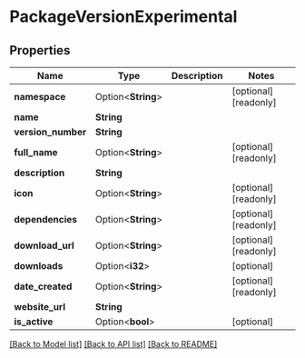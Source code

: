 # PackageVersionExperimental

## Properties

Name | Type | Description | Notes
------------ | ------------- | ------------- | -------------
**namespace** | Option<**String**> |  | [optional][readonly]
**name** | **String** |  | 
**version_number** | **String** |  | 
**full_name** | Option<**String**> |  | [optional][readonly]
**description** | **String** |  | 
**icon** | Option<**String**> |  | [optional][readonly]
**dependencies** | Option<**String**> |  | [optional][readonly]
**download_url** | Option<**String**> |  | [optional][readonly]
**downloads** | Option<**i32**> |  | [optional]
**date_created** | Option<**String**> |  | [optional][readonly]
**website_url** | **String** |  | 
**is_active** | Option<**bool**> |  | [optional]

[[Back to Model list]](../README.md#documentation-for-models) [[Back to API list]](../README.md#documentation-for-api-endpoints) [[Back to README]](../README.md)


